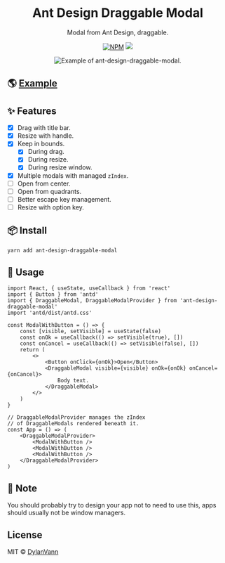 <h1 align="center">Ant Design Draggable Modal</h1>

<div align="center">

Modal from Ant Design, draggable.

[![NPM](https://img.shields.io/npm/v/ant-design-draggable-modal.svg)](https://www.npmjs.com/package/ant-design-draggable-modal)
![](https://img.shields.io/bundlephobia/minzip/ant-design-draggable-modal.svg?style=flat)

</div>

<div align="center">
    <img src="https://user-images.githubusercontent.com/1537615/52606003-06002180-2e3f-11e9-83f2-21fc6212924a.gif" alt="Example of ant-design-draggable-modal.">
</div>

## 🌎 [Example](https://distracted-hugle-66cb55.netlify.com/)

## ✨ Features

-   [x] Drag with title bar.
-   [x] Resize with handle.
-   [x] Keep in bounds.
    -   [x] During drag.
    -   [x] During resize.
    -   [x] During resize window.
-   [x] Multiple modals with managed `zIndex`.
-   [ ] Open from center.
-   [ ] Open from quadrants.
-   [ ] Better escape key management.
-   [ ] Resize with option key.

## 📦 Install

```bash
yarn add ant-design-draggable-modal
```

## 🔨 Usage

```tsx
import React, { useState, useCallback } from 'react'
import { Button } from 'antd'
import { DraggableModal, DraggableModalProvider } from 'ant-design-draggable-modal'
import 'antd/dist/antd.css'

const ModalWithButton = () => {
    const [visible, setVisible] = useState(false)
    const onOk = useCallback(() => setVisible(true), [])
    const onCancel = useCallback(() => setVisible(false), [])
    return (
        <>
            <Button onClick={onOk}>Open</Button>
            <DraggableModal visible={visible} onOk={onOk} onCancel={onCancel}>
                Body text.
            </DraggableModal>
        </>
    )
}

// DraggableModalProvider manages the zIndex
// of DraggableModals rendered beneath it.
const App = () => (
    <DraggableModalProvider>
        <ModalWithButton />
        <ModalWithButton />
        <ModalWithButton />
    </DraggableModalProvider>
)
```

## 📓 Note

You should probably try to design your app not to need to use this, apps should usually not be window managers.

## License

MIT © [DylanVann](https://github.com/DylanVann)
